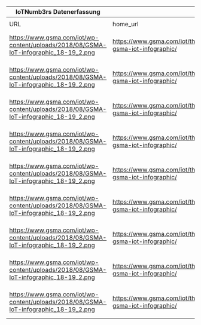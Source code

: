 |IoTNumb3rs Datenerfassung|||||||||||
| ---- | ---- | ---- | ---- | ---- | ---- | ---- | ---- | ---- | ---- | ---- |
||||||||||||
|URL|home_url|filename|device_class|device_count|market_class|market_volume|prognosis_year|publication_year|authorship_class|Dropbox folder|
|https://www.gsma.com/iot/wp-content/uploads/2018/08/GSMA-IoT-infographic_18-19_2.png|https://www.gsma.com/iot/the-gsma-iot-infographic/|file5_GSMA-IoT-infographic_18-19_2.png|Generic IoT|25000000000|||2025|2018|company|JinlinHolic/20181116-1200|
|https://www.gsma.com/iot/wp-content/uploads/2018/08/GSMA-IoT-infographic_18-19_2.png|https://www.gsma.com/iot/the-gsma-iot-infographic/|file5_GSMA-IoT-infographic_18-19_2.png|||revenue|1.1E+11|2025|2018|company||
|https://www.gsma.com/iot/wp-content/uploads/2018/08/GSMA-IoT-infographic_18-19_2.png|https://www.gsma.com/iot/the-gsma-iot-infographic/|file5_GSMA-IoT-infographic_18-19_2.png|||revenue(North America)|3.37E+11|2025|2018|company||
|https://www.gsma.com/iot/wp-content/uploads/2018/08/GSMA-IoT-infographic_18-19_2.png|https://www.gsma.com/iot/the-gsma-iot-infographic/|file5_GSMA-IoT-infographic_18-19_2.png|||revenue(Europa)|2.42E+11|2025|2018|company||
|https://www.gsma.com/iot/wp-content/uploads/2018/08/GSMA-IoT-infographic_18-19_2.png|https://www.gsma.com/iot/the-gsma-iot-infographic/|file5_GSMA-IoT-infographic_18-19_2.png|||revenue(Commenwealth of Independent States)|26000000000|2025|2018|company||
|https://www.gsma.com/iot/wp-content/uploads/2018/08/GSMA-IoT-infographic_18-19_2.png|https://www.gsma.com/iot/the-gsma-iot-infographic/|file5_GSMA-IoT-infographic_18-19_2.png|||revenue(Sub-Saharan Africa)|12000000000|2025|2018|company||
|https://www.gsma.com/iot/wp-content/uploads/2018/08/GSMA-IoT-infographic_18-19_2.png|https://www.gsma.com/iot/the-gsma-iot-infographic/|file5_GSMA-IoT-infographic_18-19_2.png|||revenue(Middle East;North Africa)|55000000000|2025|2018|company||
|https://www.gsma.com/iot/wp-content/uploads/2018/08/GSMA-IoT-infographic_18-19_2.png|https://www.gsma.com/iot/the-gsma-iot-infographic/|file5_GSMA-IoT-infographic_18-19_2.png|||revenue(Asia-Pacific)|3.86E+11|2025|2018|company||
|https://www.gsma.com/iot/wp-content/uploads/2018/08/GSMA-IoT-infographic_18-19_2.png|https://www.gsma.com/iot/the-gsma-iot-infographic/|file5_GSMA-IoT-infographic_18-19_2.png|||revenue(Latin America)|47000000000|2025|2018|company||
